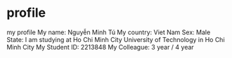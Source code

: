 # profile
my profile
My name: Nguyễn Minh Tú
My country: Viet Nam
Sex: Male
State: I am studying at Ho Chi Minh City University of Technology in Ho Chi Minh City
My Student ID: 2213848
My Colleague: 3 year / 4 year
